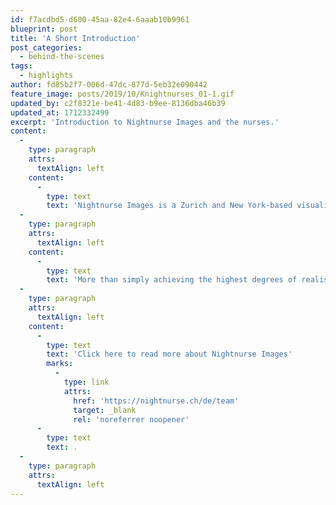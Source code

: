 ```yaml
---
id: f7acdbd5-d600-45aa-82e4-6aaab10b9961
blueprint: post
title: 'A Short Introduction'
post_categories:
  - behind-the-scenes
tags:
  - highlights
author: fd85b2f7-006d-47dc-877d-5eb32e090442
feature_image: posts/2019/10/Knightnurses_01-1.gif
updated_by: c2f8321e-be41-4d83-b9ee-8136dba46b39
updated_at: 1712332499
excerpt: 'Introduction to Nightnurse Images and the nurses.'
content:
  -
    type: paragraph
    attrs:
      textAlign: left
    content:
      -
        type: text
        text: 'Nightnurse Images is a Zurich and New York-based visualization studio, specialized in high-end renderings and animations. We are a colorful team of (mostly) young architects and designers from around the globe, committed to visualizing plans and good ideas, mainly - but not only - in the field of architecture.'
  -
    type: paragraph
    attrs:
      textAlign: left
    content:
      -
        type: text
        text: 'More than simply achieving the highest degrees of realism or maximum levels of detail we aim to unearth emotions. We believe that the power of architectural visualization lies in its ability to inspire. Thus, our purpose is to capture the mood of a project, to make its atmospheric qualities accessible.'
  -
    type: paragraph
    attrs:
      textAlign: left
    content:
      -
        type: text
        text: 'Click here to read more about Nightnurse Images'
        marks:
          -
            type: link
            attrs:
              href: 'https://nightnurse.ch/de/team'
              target: _blank
              rel: 'noreferrer noopener'
      -
        type: text
        text: .
  -
    type: paragraph
    attrs:
      textAlign: left
---
```

